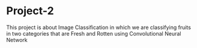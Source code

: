 # Project-2

This project is about Image Classification in which we are classifying fruits in two categories that are Fresh and Rotten using Convolutional Neural Network
